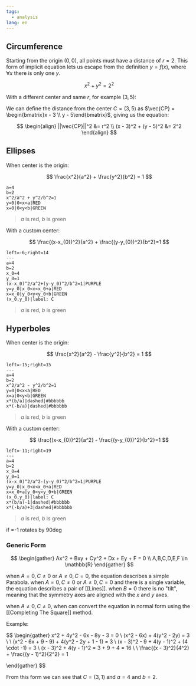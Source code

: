 ```yaml
---
tags:
  - analysis
lang: en
---
```


## Circumference

Starting from the origin $(0, 0)$, all points must have a distance of $r=2$. This form of implicit equation lets us escape from the definition $y = f(x)$, where $\forall x$ there is only one $y$.

$$
x^2+y^2 = 2^2
$$

With a different center and same $r$, for example $(3, 5)$:

We can define the distance from the center $C = (3, 5)$ as $\vec{CP} = \begin{bmatrix}x - 3 \\ y - 5\end{bmatrix}$, giving us the equation:

$$
\begin{align}
||\vec{CP}||^2 &= r^2  \\
(x - 3)^2 + (y - 5)^2 &= 2^2
\end{align}
$$

## Ellipses

When center is the origin:

$$
\frac{x^2}{a^2} + \frac{y^2}{b^2} = 1
$$

```desmos-graph
a=4
b=2
x^2/a^2 + y^2/b^2=1
y=0|0<x<a|RED
x=0|0<y<b|GREEN

```

> $a$ is red, $b$ is green

With a custom center:

$$
\frac{(x-x_{0})^2}{a^2} + \frac{(y-y_{0})^2}{b^2}=1
$$

```desmos-graph
left=-6;right=14
---
a=4
b=2
x_0=4
y_0=1
(x-x_0)^2/a^2+(y-y_0)^2/b^2=1|PURPLE
y=y_0|x_0<x<x_0+a|RED
x=x_0|y_0<y<y_0+b|GREEN
(x_0,y_0)|label: C
```

> $a$ is red, $b$ is green

## Hyperboles

When center is the origin:

$$
\frac{x^2}{a^2} - \frac{y^2}{b^2} = 1
$$

```desmos-graph
left=-15;right=15
---
a=4
b=2
x^2/a^2 - y^2/b^2=1
y=0|0<x<a|RED
x=a|0<y<b|GREEN
x*(b/a)|dashed|#bbbbbb
x*(-b/a)|dashed|#bbbbbb
```

> $a$ is red, $b$ is green

With a custom center:

$$
\frac{(x-x_{0})^2}{a^2} - \frac{(y-y_{0})^2}{b^2}=1
$$

```desmos-graph
left=-11;right=19
---
a=4
b=2
x_0=4
y_0=1
(x-x_0)^2/a^2-(y-y_0)^2/b^2=1|PURPLE
y=y_0|x_0<x<x_0+a|RED
x=x_0+a|y_0<y<y_0+b|GREEN
(x_0,y_0)|label: C
x*(b/a)-1|dashed|#bbbbbb
x*(-b/a)+3|dashed|#bbbbbb
```

> $a$ is red, $b$ is green

if =-1 rotates by 90deg

### Generic Form

$$
\begin{gather}
Ax^2 + Bxy + Cy^2 + Dx + Ey + F = 0 \\
A,B,C,D,E,F \in \mathbb{R}
\end{gather}
$$

when $A=0,C\not=0$ or $A\not=0,C=0$, the equation describes a simple Parabola.
when $A=0,C\not=0$ or $A\not=0,C=0$ and there is a single variable, the equation describes a pair of [[Lines]].
when $B=0$ there is no "tilt", meaning that the symmetry axes are aligned with the $x$ and $y$ axes.

when $A\not=0,C\not=0$, when can convert the equation in normal form using the [[Completing The Square]] method.

Example:

$$
\begin{gather}
x^2 + 4y^2 - 6x - 8y - 3 = 0 \\
(x^2 - 6x) + 4(y^2 - 2y) = 3 \\
\\
(x^2 - 6x + 9 - 9) + 4(y^2 - 2y + 1 - 1) = 3 \\
(x - 3)^2 - 9 + 4(y - 1)^2 + (4 \cdot -1) = 3 \\
(x - 3)^2 + 4(y - 1)^2 = 3 + 9 + 4 = 16 \\
\\
\frac{(x - 3)^2}{4^2} + \frac{(y - 1)^2}{2^2} = 1

\end{gather}
$$

From this form we can see that $C = (3, 1)$ and $a = 4$ and $b = 2$.
